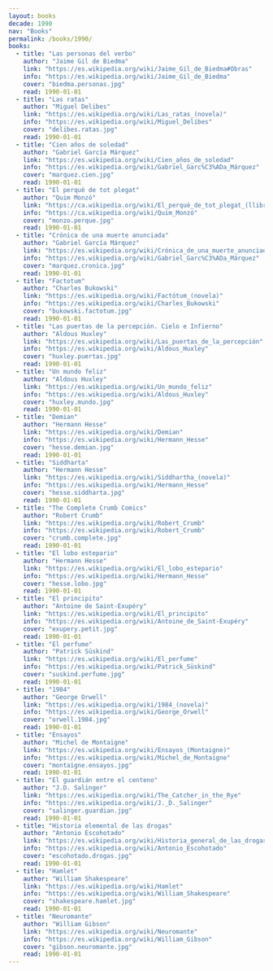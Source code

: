 ```yaml
---
layout: books
decade: 1990
nav: "Books"
permalink: /books/1990/
books:
  - title: "Las personas del verbo"
    author: "Jaime Gil de Biedma"
    link: "https://es.wikipedia.org/wiki/Jaime_Gil_de_Biedma#Obras"
    info: "https://es.wikipedia.org/wiki/Jaime_Gil_de_Biedma"
    cover: "biedma.personas.jpg"
    read: 1990-01-01
  - title: "Las ratas"
    author: "Miguel Delibes"
    link: "https://es.wikipedia.org/wiki/Las_ratas_(novela)"
    info: "https://es.wikipedia.org/wiki/Miguel_Delibes"
    cover: "delibes.ratas.jpg"
    read: 1990-01-01
  - title: "Cien años de soledad"
    author: "Gabriel García Márquez"
    link: "https://es.wikipedia.org/wiki/Cien_años_de_soledad"
    info: "https://es.wikipedia.org/wiki/Gabriel_Garc%C3%ADa_Márquez"
    cover: "marquez.cien.jpg"
    read: 1990-01-01
  - title: "El perquè de tot plegat"
    author: "Quim Monzó"
    link: "https://ca.wikipedia.org/wiki/El_perquè_de_tot_plegat_(llibre)"
    info: "https://ca.wikipedia.org/wiki/Quim_Monzó"
    cover: "monzo.perque.jpg"
    read: 1990-01-01
  - title: "Crónica de una muerte anunciada"
    author: "Gabriel García Márquez"
    link: "https://es.wikipedia.org/wiki/Crónica_de_una_muerte_anunciada"
    info: "https://es.wikipedia.org/wiki/Gabriel_Garc%C3%ADa_Márquez"
    cover: "marquez.cronica.jpg"
    read: 1990-01-01
  - title: "Factotum"
    author: "Charles Bukowski"
    link: "https://es.wikipedia.org/wiki/Factótum_(novela)"
    info: "https://es.wikipedia.org/wiki/Charles_Bukowski"
    cover: "bukowski.factotum.jpg"
    read: 1990-01-01
  - title: "Las puertas de la percepción. Cielo e Infierno"
    author: "Aldous Huxley"
    link: "https://es.wikipedia.org/wiki/Las_puertas_de_la_percepción"
    info: "https://es.wikipedia.org/wiki/Aldous_Huxley"
    cover: "huxley.puertas.jpg"
    read: 1990-01-01
  - title: "Un mundo feliz"
    author: "Aldous Huxley"
    link: "https://es.wikipedia.org/wiki/Un_mundo_feliz"
    info: "https://es.wikipedia.org/wiki/Aldous_Huxley"
    cover: "huxley.mundo.jpg"
    read: 1990-01-01
  - title: "Demian"
    author: "Hermann Hesse"
    link: "https://es.wikipedia.org/wiki/Demian"
    info: "https://es.wikipedia.org/wiki/Hermann_Hesse"
    cover: "hesse.demian.jpg"
    read: 1990-01-01
  - title: "Siddharta"
    author: "Hermann Hesse"
    link: "https://es.wikipedia.org/wiki/Siddhartha_(novela)"
    info: "https://es.wikipedia.org/wiki/Hermann_Hesse"
    cover: "hesse.siddharta.jpg"
    read: 1990-01-01
  - title: "The Complete Crumb Comics"
    author: "Robert Crumb"
    link: "https://es.wikipedia.org/wiki/Robert_Crumb"
    info: "https://es.wikipedia.org/wiki/Robert_Crumb"
    cover: "crumb.complete.jpg"
    read: 1990-01-01
  - title: "El lobo estepario"
    author: "Hermann Hesse"
    link: "https://es.wikipedia.org/wiki/El_lobo_estepario"
    info: "https://es.wikipedia.org/wiki/Hermann_Hesse"
    cover: "hesse.lobo.jpg"
    read: 1990-01-01
  - title: "El principito"
    author: "Antoine de Saint-Exupéry"
    link: "https://es.wikipedia.org/wiki/El_principito"
    info: "https://es.wikipedia.org/wiki/Antoine_de_Saint-Exupéry"
    cover: "exupery.petit.jpg"
    read: 1990-01-01
  - title: "El perfume"
    author: "Patrick Süskind"
    link: "https://es.wikipedia.org/wiki/El_perfume"
    info: "https://es.wikipedia.org/wiki/Patrick_Süskind"
    cover: "suskind.perfume.jpg"
    read: 1990-01-01
  - title: "1984"
    author: "George Orwell"
    link: "https://es.wikipedia.org/wiki/1984_(novela)"
    info: "https://es.wikipedia.org/wiki/George_Orwell"
    cover: "orwell.1984.jpg"
    read: 1990-01-01
  - title: "Ensayos"
    author: "Michel de Montaigne"
    link: "https://es.wikipedia.org/wiki/Ensayos_(Montaigne)"
    info: "https://es.wikipedia.org/wiki/Michel_de_Montaigne"
    cover: "montaigne.ensayos.jpg"
    read: 1990-01-01
  - title: "El guardián entre el centeno"
    author: "J.D. Salinger"
    link: "https://es.wikipedia.org/wiki/The_Catcher_in_the_Rye"
    info: "https://es.wikipedia.org/wiki/J._D._Salinger"
    cover: "salinger.guardian.jpg"
    read: 1990-01-01
  - title: "Historia elemental de las drogas"
    author: "Antonio Escohotado"
    link: "https://es.wikipedia.org/wiki/Historia_general_de_las_drogas"
    info: "https://es.wikipedia.org/wiki/Antonio_Escohotado"
    cover: "escohotado.drogas.jpg"
    read: 1990-01-01
  - title: "Hamlet"
    author: "William Shakespeare"
    link: "https://es.wikipedia.org/wiki/Hamlet"
    info: "https://es.wikipedia.org/wiki/William_Shakespeare"
    cover: "shakespeare.hamlet.jpg"
    read: 1990-01-01
  - title: "Neuromante"
    author: "William Gibson"
    link: "https://es.wikipedia.org/wiki/Neuromante"
    info: "https://es.wikipedia.org/wiki/William_Gibson"
    cover: "gibson.neuromante.jpg"
    read: 1990-01-01
---
```

